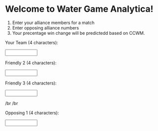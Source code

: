# Welcome to Water Game Analytica!

<div id="text"></div>
 
<script>
document.getElementById("text").innerHTML = "Your #1 source for FRC win predictions";
</script>

1. Enter your alliance members for a match
2. Enter opposing alliance numbers
3. Your precentage win change will be predictedd based on CCWM.

<label for="Your Team">Your Team (4 characters):</label>

<input type="text" id="name" name="Team Name" required
       minlength="4" maxlength="4" size="10">

<label for="Your Team">Friendly 2 (4 characters):</label>

<input type="text" id="name" name="Friendly 2" required
       minlength="4" maxlength="4" size="10">

<label for="Your Team">Friendly 3 (4 characters):</label>

<input type="text" id="name" name="Friendly 3" required
       minlength="4" maxlength="4" size="10">


/br
/br


<label for="Your Team">Opposing 1 (4 characters):</label>

<input type="text" id="name" name="Opposing 1" required
       minlength="4" maxlength="4" size="10">

